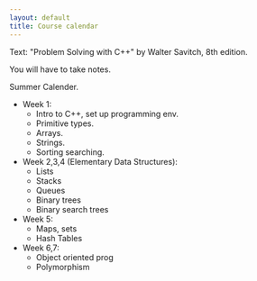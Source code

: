 ```yaml
---
layout: default
title: Course calendar
---
```


Text: "Problem Solving with C++" by Walter Savitch, 8th edition.

You will have to take notes. 

Summer Calender.

* Week 1:
    - Intro to C++, set up programming env.
    - Primitive types.
    - Arrays. 
    - Strings.
    - Sorting searching. 
* Week 2,3,4 (Elementary Data Structures): 
    - Lists
    - Stacks
    - Queues
    - Binary trees
    - Binary search trees
* Week 5: 
    - Maps, sets 
    - Hash Tables
* Week 6,7: 
    - Object oriented prog
    - Polymorphism